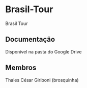 # Brasil-Tour
Brasil Tour
## Documentação
Disponível na pasta do Google Drive

## Membros
  Thales César Giriboni (brosquinha)
